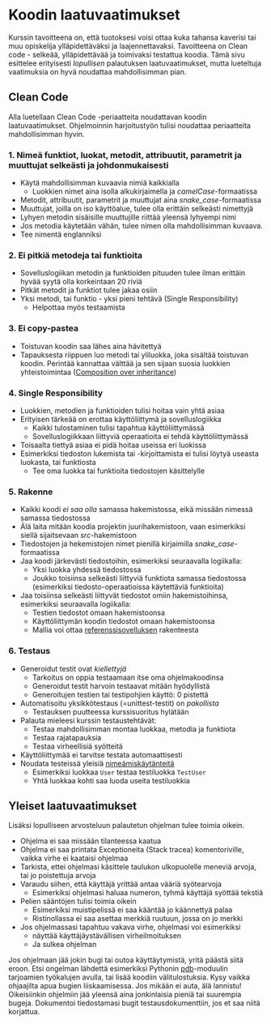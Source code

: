 # Koodin laatuvaatimukset

Kurssin tavoitteena on, että tuotoksesi voisi ottaa kuka tahansa kaverisi tai muu opiskelija ylläpidettäväksi ja laajennettavaksi. Tavoitteena on Clean code - selkeää, ylläpidettävää ja toimivaksi testattua koodia. Tämä sivu esittelee erityisesti _lopullisen_ palautuksen laatuvaatimukset, mutta lueteltuja vaatimuksia on hyvä noudattaa mahdollisimman pian.

## Clean Code

Alla luetellaan Clean Code -periaatteita noudattavan koodin laatuvaatimukset. Ohjelmoinnin harjoitustyön tulisi noudattaa periaatteita mahdollisimman hyvin.

### 1. Nimeä funktiot, luokat, metodit, attribuutit, parametrit ja muuttujat selkeästi ja johdonmukaisesti

- Käytä mahdollisimman kuvaavia nimiä kaikkialla
  - Luokkien nimet aina isolla alkukirjaimella ja _camelCase_-formaatissa
- Metodit, attribuutit, parametrit ja muuttujat aina <i>snake_case</i>-formaatissa
- Muuttujat, joilla on iso käyttöalue, tulee olla erittäin selkeästi nimettyjä
- Lyhyen metodin sisäisille muuttujille riittää yleensä lyhyempi nimi
- Jos metodia käytetään vähän, tulee nimen olla mahdollisimman kuvaava.
- Tee nimentä englanniksi

### 2. Ei pitkiä metodeja tai funktioita

- Sovelluslogiikan metodin ja funktioiden pituuden tulee ilman erittäin hyvää syytä olla korkeintaan 20 riviä
- Pitkät metodit ja funktiot tulee jakaa osiin
- Yksi metodi, tai funktio - yksi pieni tehtävä (Single Responsibility)
  - Helpottaa myös testaamista

### 3. Ei copy-pastea

- Toistuvan koodin saa lähes aina hävitettyä
- Tapauksesta riippuen luo metodi tai yliluokka, joka sisältää toistuvan koodin. Perintää kannattaa välttää ja sen sijaan suosia luokkien yhteistoimintaa ([Composition over inheritance](https://en.wikipedia.org/wiki/Composition_over_inheritance))

### 4. Single Responsibility

- Luokkien, metodien ja funktioiden tulisi hoitaa vain yhtä asiaa
- Erityisen tärkeää on erottaa käyttöliittymä ja sovelluslogiikka
  - Kaikki tulostaminen tulisi tapahtua käyttöliittymässä
  - Sovelluslogiikkaan liittyviä operaatioita ei tehdä käyttöliittymässä
- Toisaalta tiettyä asiaa ei pidä hoitaa useissa eri luokissa
- Esimerkiksi tiedoston lukemista tai -kirjoittamista ei tulisi löytyä useasta luokasta, tai funktiosta
  - Tee oma luokka tai funktioita tiedostojen käsittelylle

### 5. Rakenne

- Kaikki koodi _ei saa olla_ samassa hakemistossa, eikä missään nimessä samassa tiedostossa
- Älä laita mitään koodia projektin juurihakemistoon, vaan esimerkiksi siellä sijaitsevaan _src_-hakemistoon
- Tiedostojen ja hekemistojen nimet pienillä kirjaimilla <i>snake_case</i>-formaatissa
- Jaa koodi järkevästi tiedostoihin, esimerkiksi seuraavalla logiikalla:
  - Yksi luokka yhdessä tiedostossa
  - Joukko toisiinsa selkeästi liittyviä funktiota samassa tiedostossa (esimerkiksi tiedosto-operaatioissa käytettäviä funktioita)
- Jaa toisiinsa selkeästi liittyvät tiedostot omiin hakemistoihinsa, esimerkiksi seuraavalla logiikalla:
  - Testien tiedostot omaan hakemistoonsa
  - Käyttöliittymän koodin tiedostot omaan hakemistoonsa
  - Mallia voi ottaa [referenssisovelluksen](https://github.com/ohjelmistotekniikka-hy/python-todo-app/tree/master/src) rakenteesta

### 6. Testaus

- Generoidut testit ovat _kiellettyjä_
  - Tarkoitus on oppia testaamaan itse oma ohjelmakoodinsa
  - Generoidut testit harvoin testaavat mitään hyödyllistä
  - Generoitujen testien tai testipohjien käyttö: 0 pistettä
- Automatisoitu yksikkötestaus (=unittest-testit) on _pakollista_
  - Testauksen puutteessa kurssisuoritus hylätään
- Palauta mieleesi kurssin testaustehtävät:
  - Testaa mahdollisimman montaa luokkaa, metodia ja funktiota
  - Testaa rajatapauksia
  - Testaa virheellisiä syötteitä
- Käyttöliittymää ei tarvitse testata automaattisesti
- Noudata testeissä yleisiä [nimeämiskäytänteitä](./unittest.md)
  - Esimerkiksi luokkaa `User` testaa testiluokka `TestUser`
  - Yhtä luokkaa kohti saa luoda useita testiluokkia

## Yleiset laatuvaatimukset

Lisäksi lopulliseen arvosteluun palautetun ohjelman tulee toimia oikein.

- Ohjelma ei saa missään tilanteessa kaatua
- Ohjelma ei saa printata Exceptioneita (Stack tracea) komentoriville, vaikka virhe ei kaataisi ohjelmaa
- Tarkista, ettei ohjelmasi käsittele taulukon ulkopuolelle meneviä arvoja, tai jo poistettuja arvoja
- Varaudu siihen, että käyttäjä yrittää antaa vääriä syötearvoja
  - Esimerkiksi ohjelmasi haluaa numeron, tyhmä käyttäjä syöttää tekstiä
- Pelien sääntöjen tulisi toimia oikein
  - Esimerkiksi muistipelissä ei saa kääntää jo käännettyä palaa
  - Ristinollassa ei saa asettaa merkkiä ruutuun, jossa on jo merkki
- Jos ohjelmassasi tapahtuu vakava virhe, ohjelmasi voi esimerkiksi
  - näyttää käyttäjäystävällisen virheilmoituksen
  - Ja sulkea ohjelman

Jos ohjelmaan jää jokin bugi tai outoa käyttäytymistä, yritä päästä siitä eroon. Etsi ongelman lähdettä esimerkiksi Pythonin [pdb](https://realpython.com/python-debugging-pdb/)-moduulin tarjoamien työkalujen avulla, tai lisää koodiin välitulostuksia. Kysy vaikka ohjaajilta apua bugien liiskaamisessa. Jos mikään ei auta, älä lannistu! Oikeisiinkin ohjelmiin jää yleensä aina jonkinlaisia pieniä tai suurempia bugeja. Dokumentoi tiedostamasi bugit testausdokumenttiin, jos et saa niitä korjattua.
